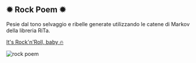 ✹ Rock Poem ✹
---
Pesie dal tono selvaggio e ribelle generate utilizzando le catene di Markov della libreria RiTa.

[It's Rock'n'Roll, baby 🔥](https://editor.p5js.org/irene.crln/full/7DameujTm)




![rock poem](https://user-images.githubusercontent.com/79697764/122249185-ed99e900-cec8-11eb-8d81-94d01fa27b52.JPG)

